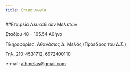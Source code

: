 ```yaml
---
title: Επικοινωνία
---
```



##Εταιρεία Λευκαδικών Μελετών

Σταδίου 48 - 105.54 Αθήνα

Πληροφορίες: Αθανάσιος Δ. Μελάς (Πρόεδρος του Δ.Σ.)

Τηλ. 210-4531712, 6972400110

e-mail: <athmelas@gmail.com>
